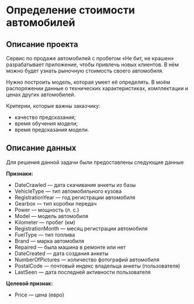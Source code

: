 # Определение стоимости автомобилей
## Описание проекта
Сервис по продаже автомобилей с пробегом «Не бит, не крашен» разрабатывает приложение, чтобы привлечь новых клиентов. В нём можно будет узнать рыночную стоимость своего автомобиля.


Нужно построить модель, которая умеет её определять. В моём распоряжении данные о технических характеристиках, комплектации и ценах других автомобилей.


Критерии, которые важны заказчику:

* качество предсказания;
* время обучения модели;
* время предсказания модели.

## Описание данных
Для решения данной задачи были предоставлены следующие данные

**Признаки:**

* DateCrawled — дата скачивания анкеты из базы
* VehicleType — тип автомобильного кузова
* RegistrationYear — год регистрации автомобиля
* Gearbox — тип коробки передач
* Power — мощность (л. с.)
* Model — модель автомобиля
* Kilometer — пробег (км)
* RegistrationMonth — месяц регистрации автомобиля
* FuelType — тип топлива
* Brand — марка автомобиля
* Repaired — была машина в ремонте или нет
* DateCreated — дата создания анкеты
* NumberOfPictures — количество фотографий автомобиля
* PostalCode — почтовый индекс владельца анкеты (пользователя)
* LastSeen — дата последней активности пользователя

**Целевой признак:**

* Price — цена (евро)
